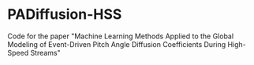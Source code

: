 # PADiffusion-HSS
Code for the paper "Machine Learning Methods Applied to the Global Modeling of Event-Driven Pitch Angle Diffusion Coefficients During High-Speed Streams"
